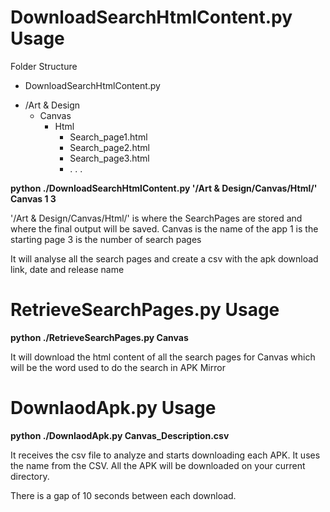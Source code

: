 
<h1>DownloadSearchHtmlContent.py Usage</h1>

Folder Structure
- DownloadSearchHtmlContent.py
+ /Art & Design
  + Canvas
     + Html
     	- Search_page1.html
     	- Search_page2.html
     	- Search_page3.html
     	- . . .



<b>python ./DownloadSearchHtmlContent.py '/Art & Design/Canvas/Html/' Canvas 1 3</b>

'/Art & Design/Canvas/Html/' is where the SearchPages are stored and where the final output will be saved.
Canvas is the name of the app
1 is the starting page
3 is the number of search pages

It will analyse all the search pages and create a csv with the apk download link, date and release name


<h1>RetrieveSearchPages.py Usage</h1>

<b>python ./RetrieveSearchPages.py  Canvas</b>

It will download the html content of all the search pages for Canvas which will be the word used to do the search in APK Mirror

<h1>DownlaodApk.py Usage</h1>

<b>python ./DownlaodApk.py  Canvas_Description.csv</b>

It receives the csv file to analyze and starts downloading each APK. It uses the name from the CSV. All the APK will be downloaded on your current directory.

There is a gap of 10 seconds between each download.
